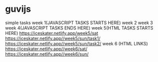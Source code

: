 # guvijs
simple tasks
week 1(JAVASCRIPT TASKS STARTS HERE)
week 2
week 3
week 4(JAVASCRIPT TASKS ENDS HERE)
week 5(HTML TASKS STARTS HERE)
https://iceskater.netlify.app/week5/sat
https://iceskater.netlify.app//week5/sun/task1/
https://iceskater.netlify.app//week5/sun/task2/
week 6 (HTML LINKS)
https://iceskater.netlify.app//week6/sat/
https://iceskater.netlify.app//week6/sun/